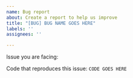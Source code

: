 ```yaml
---
name: Bug report
about: Create a report to help us improve
title: "[BUG] BUG NAME GOES HERE"
labels: ''
assignees: ''

---
```


Issue you are facing:

Code that reproduces this issue:
```CODE GOES HERE```
